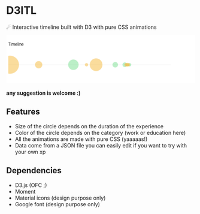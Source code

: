 # D3ITL
☄ Interactive timeline built with D3 with pure CSS animations  

![interactive timeline gif](interactive-timeline.gif)


**any suggestion is welcome :)**  

## Features  
- Size of the circle depends on the duration of the experience  
- Color of the circle depends on the category (work or education here)  
- All the animations are made with pure CSS (yaaaaas!)  
- Data come from a JSON file you can easily edit if you want to try with your own xp  

## Dependencies  
- D3.js (OFC ;)  
- Moment  
- Material icons (design purpose only)  
- Google font (design purpose only)  

